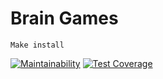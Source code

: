 # Brain Games
```
Make install
```
[![Maintainability](https://api.codeclimate.com/v1/badges/bfbe3b32acdbbcdb77a8/maintainability)](https://codeclimate.com/github/Vinilshakerz/project-lvl1-s132/maintainability)
[![Test Coverage](https://api.codeclimate.com/v1/badges/bfbe3b32acdbbcdb77a8/test_coverage)](https://codeclimate.com/github/Vinilshakerz/project-lvl1-s132/test_coverage)
